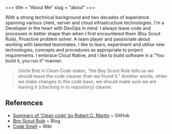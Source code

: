 +++
title = "About Me"
slug = "about"
+++

With a strong technical background and two decades of experience spanning various client, server and cloud infrastructure technologies. I'm a Developer in the heart with DevOps in mind. I always leave code and processes in better shape than when I first encountered them (Boy Scout Rule). Proactive problem solver. A team player and passionate about working with talented teammates. I like to learn, experiment and utilise new technologies, concepts and procedures as appropriate to project requirements. I embrace Cloud Native, and I like to build software in a “You build it, you run it” manner.


> Uncle Bob in Clean Code states, "the Boy Scout Rule tells us we should leave the code cleaner than we found it." Another words, when we make changes to the code base, we should make sure we are leaving it (checking in to repository) cleaner.

## References

* [Summary of 'Clean code' by Robert C. Martin](https://gist.github.com/wojteklu/73c6914cc446146b8b533c0988cf8d29) ~ GitHub
* [Boy Scout Rule](http://www.informit.com/articles/article.aspx?p=1235624&seqNum=6) ~ Blog
* [Code Smell](https://en.wikipedia.org/wiki/Software_rot) ~ Wiki
